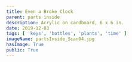 ```yaml
---
title: Even a Broke Clock
parent: parts inside
description: Acrylic on cardboard, 6 x 6 in.
date: 2019-12-03
tags: [ 'keys', 'bottles', 'plants', 'time' ]
imageName: partsInside_Scan04.jpg
hasImage: True
public: True
---
```

